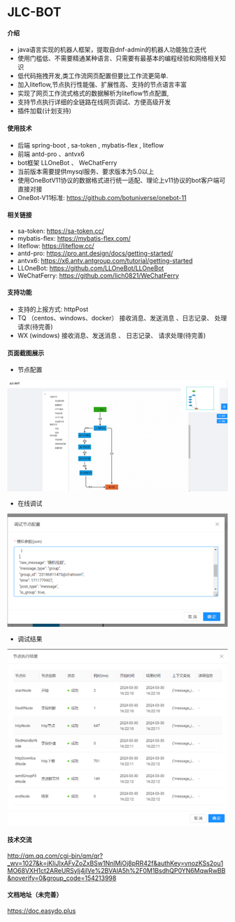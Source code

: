# JLC-BOT

#### 介绍

* java语言实现的机器人框架，提取自dnf-admin的机器人功能独立迭代
* 使用门槛低、不需要精通某种语言、只需要有最基本的编程经验和网络相关知识
* 低代码拖拽开发,类工作流网页配置但要比工作流更简单.
* 加入liteflow,节点执行性能强、扩展性高、支持的节点语言丰富
* 实现了网页工作流式格式的数据解析为liteflow节点配置,
* 支持节点执行详细的全链路在线网页调试、方便高级开发
* 插件加载(计划支持)

#### 使用技术

- 后端 spring-boot , sa-token , mybatis-flex , liteflow 
- 前端 antd-pro 、antvx6
- bot框架 LLOneBot 、 WeChatFerry
- 当前版本需要提供mysql服务、要求版本为5.0以上
- 使用OneBotV11协议的数据格式进行统一适配、理论上v11协议的bot客户端可直接对接
- OneBot-V11标准: https://github.com/botuniverse/onebot-11

#### 相关链接
- sa-token: https://sa-token.cc/
- mybatis-flex: https://mybatis-flex.com/
- liteflow: https://liteflow.cc/
- antd-pro: https://pro.ant.design/docs/getting-started/
- antvx6: https://x6.antv.antgroup.com/tutorial/getting-started
- LLOneBot: https://github.com/LLOneBot/LLOneBot
- WeChatFerry: https://github.com/lich0821/WeChatFerry

#### 支持功能

- 支持的上报方式: httpPost
- TQ （centos、windows、docker） 接收消息、发送消息 、日志记录、 处理请求(待完善)
- WX (windows) 接收消息、发送消息 、 日志记录、 请求处理(待完善)

#### 页面截图展示

* 节点配置

<img src="./img/img.png">

* 在线调试

<img src="./img/img_1.png">

* 调试结果

<img src="./img/img_2.png">

#### 技术交流

http://qm.qq.com/cgi-bin/qm/qr?_wv=1027&k=jKliJIxAFvZoZxBSw1NnlMjOj8pRR42f&authKey=vnozKSs2ou1MO68VXH1ct2AReURSyIj4jlVe%2BVAlA5h%2F0M1BsdhQP0YN6MqwRwBB&noverify=0&group_code=154213998

#### 文档地址（未完善）

https://doc.easydo.plus







